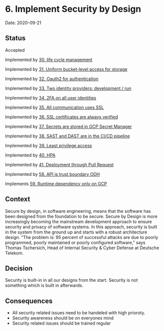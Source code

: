 # 6. Implement Security by Design

Date: 2020-09-21

## Status

Accepted

Implemented by [30. life cycle management](0030-life-cycle-management.md)

Implemented by [31. Uniform bucket-level access for storage](0031-uniform-bucket-level-access-for-storage.md)

Implemented by [32. Oauth2 for authentication](0032-oauth2-for-authentication.md)

Implemented by [33. Two identity providers: development / run](0033-two-identity-providers-development-run.md)

Implemented by [34. 2FA on all user identities](0034-2fa-on-all-user-identities.md)

Implemented by [35. All communication uses SSL](0035-all-communication-uses-ssl.md)

Implemented by [36. SSL certificates are always verified](0036-ssl-certificates-are-always-verified.md)

Implemented by [37. Secrets are stored in GCP Secret Manager](0037-secrets-are-stored-in-gcp-secret-manager.md)

Implemented by [38. SAST and DAST are in the CI/CD pipeline](0038-sast-and-dast-are-in-the-ci-cd-pipeline.md)

Implemented by [39. Least privilege access](0039-least-privilege-access.md)

Implemented by [40. HPA](0040-hpa.md)

Implemented by [41. Deployment through Pull Request](0041-deployment-through-pull-request.md)

Implemented by [58. API is trust boundary ODH](0058-api-is-trust-boundary-odh.md)

Implements [59. Runtime dependency only on GCP](0059-runtime-dependency-only-on-gcp.md)

## Context

Secure by design, in software engineering, means that the software has been designed from the foundation to be secure. Secure by Design is more increasingly becoming the mainstream development approach to ensure security and privacy of software systems. In this approach, security is built in the system from the ground up and starts with a robust architecture design.
“The problem is: 95 percent of successful attacks are due to poorly programmed, poorly maintained or poorly configured software,” says Thomas Tschersich, Head of Internal Security & Cyber Defense at Deutsche Telekom.

## Decision

Security is built-in in all our designs from the start. Security is not something which is built in afterwards.

## Consequences

* All security related issues need to be handeled with high prioroty.
* Security awareness should be on everyones mind
* Security related issues should be trained regular


